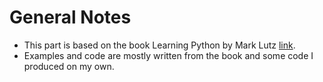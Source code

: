 # General Notes
*  This part is based on the book Learning Python by Mark Lutz [link](www.ebook-dl.com).
*  Examples and code are mostly written from the book and some code I produced on my own.
